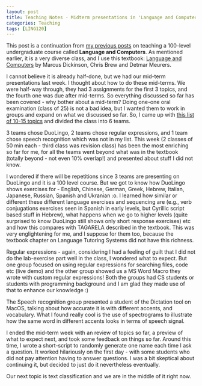 ```yaml
---
layout: post
title: Teaching Notes - Midterm presentations in 'Language and Computers'
categories: Teaching
tags: [LING120]
---
```

This post is a continuation from [my previous posts](https://nishkalavallabhi.github.io/Tags/#ling120) on teaching a 100-level undergraduate course called **Language and Computers**. As mentioned earlier, it is a very diverse class, and I use this textbook: [Language and Computers](http://www.wiley.com/WileyCDA/WileyTitle/productCd-EHEP002779.html) by Marcus Dickinson, Chris Brew and Detmar Meurers.

I cannot believe it is already half-done, but we had our mid-term presentations last week. I thought about how to do these mid-terms. We were half-way through, they had 3 assignments for the first 3 topics, and the fourth one was due after mid-terms. So everything discussed so far has been covered - why bother about a mid-term? Doing one-one oral examination (class of 25) is not a bad idea, but I wanted them to work in groups and expand on what we discussed so far. So, I came up with [this list of 10-15 topics](docs/MidtermDescriptions.pdf) and divided the class into 6 teams.

3 teams chose DuoLingo, 2 teams chose regular expressions, and 1 team chose speech recognition which was not in my list. This week (2 classes of 50 min each - third class was revision class) has been the most enriching so far for me, for all the teams went beyond what was in the textbook (totally beyond - not even 10% overlap!) and presented about stuff I did not know.

I wondered if there will be repetitions since 3 teams are presenting on DuoLingo and it is a 100 level course. But we got to know how DuoLingo shows exercises for - English, Chinese, German, Greek, Hebrew, Italian, Japanese, Russian, Spanish and Ukranian :o. I learned how similar or different these different language exercises and sequencing are (e.g., verb conjugations exercises seen in Spanish in early levels, but Cyrillic script based stuff in Hebrew), what happens when we go to higher levels (quite surprised to know DuoLingo still shows only short response exercises) etc and how this compares with TAGARELA described in the textbook. This was very englightening for me, and I suppose for them too, because the textbook chapter on Language Tutoring Systems did not have this richness.

Regular expressions - again, considering I had a feeling of guilt that I did not do the lab-exercise part well in the class, I wondered what to expect. But one group focused on using regular expressions for searching files, code etc (live demo) and the other group showed us a MS Word Macro they wrote with custom regular expressions! Both the groups had CS students or students with programming background and I am glad they made use of that to enhance our knowledge :)

The Speech recognition group presented a student of the Dictation tool on MacOS, talking about how accurate it is with different accents, and vocabulary. What I found really cool is the use of spectrograms to illustrate how the same word in different accents looks in terms of speech signal.

I ended the mid-term week with an review of topics so far, a preview of what to expect next, and took some feedback on things so far. Around this time, I wrote a short-script to randomly generate one name each time I ask a question. It worked hilariously on the first day - with some students who did not pay attention having to answer questions. I was a bit skeptical about continuing it, but decided to just do it nevertheless eventually. 

Our next topic is text classification and we are in the middle of it right now.